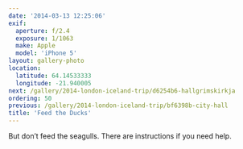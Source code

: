 ```yaml
---
date: '2014-03-13 12:25:06'
exif:
  aperture: f/2.4
  exposure: 1/1063
  make: Apple
  model: 'iPhone 5'
layout: gallery-photo
location:
  latitude: 64.14533333
  longitude: -21.940005
next: /gallery/2014-london-iceland-trip/d6254b6-hallgrimskirkja
ordering: 50
previous: /gallery/2014-london-iceland-trip/bf6398b-city-hall
title: 'Feed the Ducks'
---
```


But don’t feed the seagulls. There are instructions if you need help.
